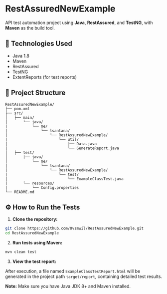 # RestAssuredNewExample

API test automation project using **Java**, **RestAssured**, and **TestNG**, with **Maven** as the build tool.

## 📌 Technologies Used

- Java 1.8
- Maven
- RestAssured
- TestNG
- ExtentReports (for test reports)

## 🚀 Project Structure

```
RestAssuredNewExample/
├── pom.xml
├── src/
│   ├── main/
|       └── java/
|           └── me/
|               └── lsantana/
|                   └── RestAssuredNewExample/
|                       └── util/
|                           ├── Data.java
|                           └── GenerateReport.java
│   ├── test/
│       ├── java/
│           └── me/
|               └── lsantana/
|                   └── RestAssuredNewExample/
|                       └── test/
|                           └── ExampleClassTest.java
|       └── resources/
|           └── Config.properties
└── README.md
```


## ⚙️ How to Run the Tests

1. **Clone the repository:**

```bash
git clone https://github.com/Ovzmwil/RestAssuredNewExample.git
cd RestAssuredNewExample
```

2. **Run tests using Maven:**

```bash
mvn clean test
```

3. **View the test report:**

After execution, a file named `ExampleClassTestReport.html` will be generated in the project path `target/report`, containing detailed test results.

**Note:** Make sure you have Java JDK 8+ and Maven installed.



